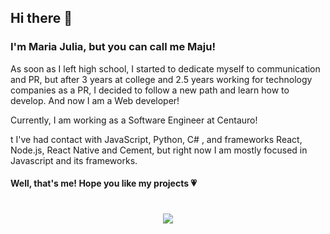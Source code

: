 <h2>Hi there 👋</h2>

<h3> I'm Maria Julia, but you can call me Maju! </h3>

<p>As soon as I left high school, I started to dedicate myself to communication and PR, but after 3 years at college and 2.5 years working for technology companies as a PR, I decided to follow a new path and learn how to develop. And now I am a Web developer!</p>

<p> Currently, I am working as a Software Engineer at Centauro!  </p>
  
<p> t I've had contact with JavaScript, Python, C# , and frameworks React, Node.js, React Native and Cement, but right now I am mostly focused in Javascript and its frameworks. </p>

<h4> Well, that's me! Hope you like my projects &#128151; </h4>

<h1 align="center">
<img src="https://media0.giphy.com/media/dsKnRuALlWsZG/giphy.gif?cid=ecf05e47e568df3f8d34662fd088ef5b50c55893da43d9ee&rid=giphy.gif"/>
</h1>
